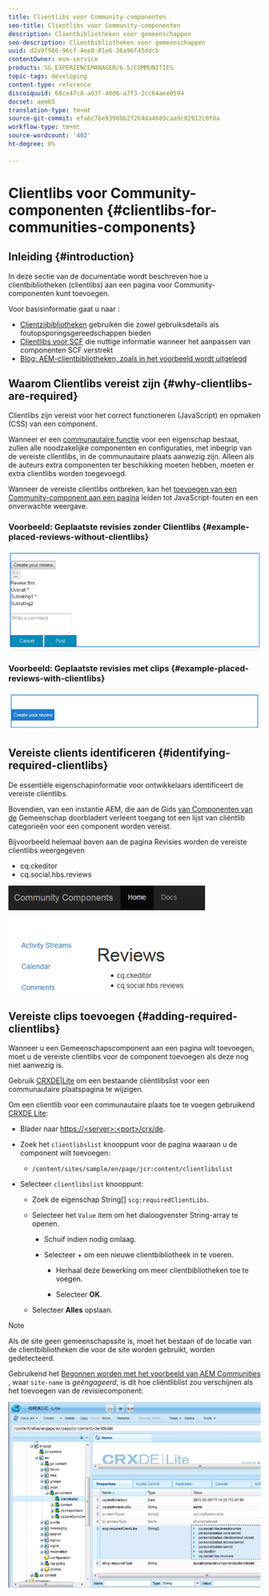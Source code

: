 ```yaml
---
title: Clientlibs voor Community-componenten
seo-title: Clientlibs voor Community-componenten
description: Clientbibliotheken voor gemeenschappen
seo-description: Clientbibliotheken voor gemeenschappen
uuid: d2a9f986-96cf-4ee8-81e6-36a96f45ddcb
contentOwner: msm-service
products: SG_EXPERIENCEMANAGER/6.5/COMMUNITIES
topic-tags: developing
content-type: reference
discoiquuid: 68ce47c8-a03f-40d6-a7f3-2cc64aee0594
docset: aem65
translation-type: tm+mt
source-git-commit: efa6c7be93908b2f264da4689caa9c02912c0f0a
workflow-type: tm+mt
source-wordcount: '402'
ht-degree: 0%

---
```



# Clientlibs voor Community-componenten {#clientlibs-for-communities-components}

## Inleiding {#introduction}

In deze sectie van de documentatie wordt beschreven hoe u clientbibliotheken (clientlibs) aan een pagina voor Community-componenten kunt toevoegen.

Voor basisinformatie gaat u naar :

* [Clientzijbibliotheken](/help/sites-developing/clientlibs.md) gebruiken die zowel gebruiksdetails als foutopsporingsgereedschappen bieden
* [Clientlibs voor SCF](/help/communities/client-customize.md#clientlibs) die nuttige informatie wanneer het aanpassen van componenten SCF verstrekt
* [Blog: AEM-clientbibliotheken, zoals in het voorbeeld wordt uitgelegd](https://blogs.adobe.com/experiencedelivers/experience-management/clientlibs-explained-example/)

## Waarom Clientlibs vereist zijn {#why-clientlibs-are-required}

Clientlibs zijn vereist voor het correct functioneren (JavaScript) en opmaken (CSS) van een component.

Wanneer er een [communautaire functie](/help/communities/functions.md) voor een eigenschap bestaat, zullen alle noodzakelijke componenten en configuraties, met inbegrip van de vereiste clientlibs, in de communautaire plaats aanwezig zijn. Alleen als de auteurs extra componenten ter beschikking moeten hebben, moeten er extra clientlibs worden toegevoegd.

Wanneer de vereiste clientlibs ontbreken, kan het [toevoegen van een Community-component aan een pagina](/help/communities/author-communities.md) leiden tot JavaScript-fouten en een onverwachte weergave.

### Voorbeeld: Geplaatste revisies zonder Clientlibs {#example-placed-reviews-without-clientlibs}

![chlimage_1-426](assets/chlimage_1-426.png)

### Voorbeeld: Geplaatste revisies met clips {#example-placed-reviews-with-clientlibs}

![chlimage_1-427](assets/chlimage_1-427.png)

## Vereiste clients identificeren {#identifying-required-clientlibs}

De essentiële eigenschapinformatie voor ontwikkelaars identificeert de vereiste clientlibs.

Bovendien, van een instantie AEM, die aan de Gids [van Componenten van de](/help/communities/components-guide.md) Gemeenschap doorbladert verleent toegang tot een lijst van cliëntlib categorieën voor een component worden vereist.

Bijvoorbeeld helemaal boven aan de pagina [](https://localhost:4502/content/community-components/en/reviews.html) Revisies worden de vereiste clientlibs weergegeven

* cq.ckeditor
* cq.social.hbs.reviews

![chlimage_1-246](assets/chlimage_1-246.png)

## Vereiste clips toevoegen {#adding-required-clientlibs}

Wanneer u een Gemeenschapscomponent aan een pagina wilt toevoegen, moet u de vereiste clientlibs voor de component toevoegen als deze nog niet aanwezig is.

Gebruik [CRXDE|Lite](#using-crxde-lite) om een bestaande cliëntlibslist voor een communautaire plaatspagina te wijzigen.

Om een clientlib voor een communautaire plaats toe te voegen gebruikend [CRXDE Lite](/help/sites-developing/developing-with-crxde-lite.md):

* Blader naar [https://&lt;server>:&lt;port>/crx/de](https://localhost:4502/crx/de).
* Zoek het `clientlibslist` knooppunt voor de pagina waaraan u de component wilt toevoegen:

   * `/content/sites/sample/en/page/jcr:content/clientlibslist`

* Selecteer `clientlibslist` knooppunt:

   * Zoek de eigenschap String[] `scg:requiredClientLibs`.
   * Selecteer het `Value` item om het dialoogvenster String-array te openen.

      * Schuif indien nodig omlaag.
      * Selecteer + om een nieuwe clientbibliotheek in te voeren.

         * Herhaal deze bewerking om meer clientbibliotheken toe te voegen.

         * Selecteer **OK**.
   * Selecteer **Alles** opslaan.


>[!NOTE]
>
>Als de site geen gemeenschapssite is, moet het bestaan of de locatie van de clientbibliotheken die voor de site worden gebruikt, worden gedetecteerd.


Gebruikend het [Begonnen worden met het voorbeeld van AEM Communities](/help/communities/getting-started.md) , waar `site-name` is *geëngageerd*, is dit hoe cliëntliblist zou verschijnen als het toevoegen van de revisiecomponent:

![chlimage_1-247](assets/chlimage_1-247.png)


